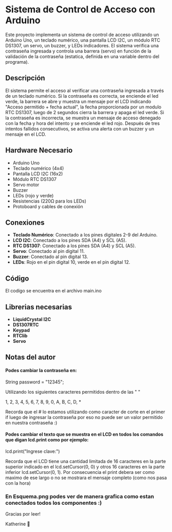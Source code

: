 # Sistema de Control de Acceso con Arduino

Este proyecto implementa un sistema de control de acceso utilizando un Arduino Uno, un teclado numérico, una pantalla LCD I2C, un módulo RTC DS1307, un servo, un buzzer, y LEDs indicadores. El sistema verifica una contraseña ingresada y controla una barrera (servo) en función de la validación de la contraseña (estatica, definida en una variable dentro del programa).

## Descripción

El sistema permite el acceso al verificar una contraseña ingresada a través de un teclado numérico. Si la contraseña es correcta, se enciende el led verde, la barrera se abre y muestra un mensaje por el LCD indicando "Acceso permitido + fecha actual", la fecha proporcionada por un modulo RTC DS1307, luego de 2 segundos cierra la barrera y apaga el led verde. Si la contraseña es incorrecta, se muestra un mensaje de acceso denegado con la fecha y hora del intento y se enciende el led rojo. Después de tres intentos fallidos consecutivos, se activa una alerta con un buzzer y un mensaje en el LCD.

## Hardware Necesario

- Arduino Uno
- Teclado numérico (4x4)
- Pantalla LCD I2C (16x2)
- Módulo RTC DS1307
- Servo motor
- Buzzer
- LEDs (rojo y verde)
- Resistencias (220Ω para los LEDs)
- Protoboard y cables de conexión

## Conexiones

- **Teclado Numérico**: Conectado a los pines digitales 2-9 del Arduino.
- **LCD I2C**: Conectado a los pines SDA (A4) y SCL (A5).
- **RTC DS1307**: Conectado a los pines SDA (A4) y SCL (A5).
- **Servo**: Conectado al pin digital 11.
- **Buzzer**: Conectado al pin digital 13.
- **LEDs**: Rojo en el pin digital 10, verde en el pin digital 12.

## Código

El codigo se encuentra en el archivo main.ino

## Librerias necesarias

- **LiquidCrystal I2C**
- **DS1307RTC**
- **Keypad**
- **RTClib**
- **Servo**

## Notas del autor

#### Podes cambiar la contraseña en:

String password = "12345"; 

Utilizando los siguientes caracteres permitidos dentro de las " "

1, 2, 3, 4, 5, 6, 7, 8, 9, 0, A, B, C, D, * 

Recorda que el # lo estamos utilizando como caracter de corte en el primer if luego de ingresar la contraseña por eso no puede ser un valor permitido en nuestra contraseña :)

#### Podes cambiar el texto que se muestra en el LCD en todos los comandos que digan lcd.print como por ejemplo:

lcd.print("Ingrese clave:")

Recorda que el LCD tiene una cantidad limitada de 16 caracteres en la parte superior indicado en el lcd.setCursor(0, 0) y otros 16 caracteres en la parte inferior lcd.setCursor(0, 1). Por consecuencia el print debera ser como maximo de ese largo o no se mostrara el mensaje completo (como nos pasa con la hora)

### En Esquema.png podes ver de manera grafica como estan conectados todos los componentes :)

Gracias por leer! 

Katherine 🌼

